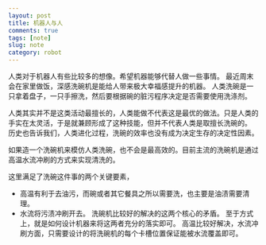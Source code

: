 ```yaml
---
layout: post
title: 机器人与人
comments: true
tags: [note]
slug: note
category: robot
---
```


人类对于机器人有些比较多的想像。希望机器能够代替人做一些事情。
最近周末会在家里做饭，深感洗碗机是能给人带来极大幸福感提升的机器。
人类洗碗是一只拿着盘子，一只手擦洗，然后要根据碗的脏污程序决定是否需要使用洗涤剂。

人类其实并不是这类活动最擅长的，人类能做不代表这是最优的做法。只是人类的手实在太灵活，于是就兼顾形成了这种技能，但并不代表人类是取擅长洗碗的。
历史也告诉我们，人类进化过程，洗碗的效率也没有成为决定生存的决定性因素。

如果造一个洗碗机来模仿人类洗碗，也不会是最高效的。目前主流的洗碗机是通过高温水流冲刷的方式来实现清洗的。

这里满足了洗碗这件事的两个关键要素，
+ 高温有利于去油污，而碗或者其它餐具之所以需要洗，也主要是油渍需要清理。
+ 水流将污渍冲刷开去。
洗碗机比较好的解决的这两个核心的矛盾。
至于方式上，就是如何设计机器来将这两者充分的落实即可。
高温比较好解决，水流冲刷方面，只需要设计的将洗碗机的每个卡槽位置保证能被水流覆盖即可。

